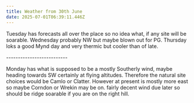 ```yaml
---
title: Weather from 30th June
date: 2025-07-01T06:39:11.446Z
---
```

Tuesday has forecasts all over the place so no idea what, if any site will be soarable. Wednesday probably NW but maybe blown out for PG.  Thursday loks a good Mynd day and very thermic but cooler than of late.

\--------------------------

Monday has what is supposed to be a mostly Southerly wind, maybe heading towards SW certainly at flying altitudes.  Therefore the natural site choices would be Camlo or Clatter.  However at present is mostly more east so maybe Corndon or Wrekin may be on.  fairly decent wind due later so should be ridge soarable if you are on the right hill.